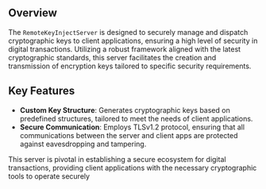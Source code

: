 ## Overview

The `RemoteKeyInjectServer` is designed to securely manage and dispatch cryptographic keys to client applications, ensuring a high level of security in digital transactions. Utilizing a robust framework aligned with the latest cryptographic standards, this server facilitates the creation and transmission of encryption keys tailored to specific security requirements.

## Key Features

- **Custom Key Structure**: Generates cryptographic keys based on predefined structures, tailored to meet the needs of client applications.
- **Secure Communication**: Employs TLSv1.2 protocol, ensuring that all communications between the server and client apps are protected against eavesdropping and tampering.

This server is pivotal in establishing a secure ecosystem for digital transactions, providing client applications with the necessary cryptographic tools to operate securely
